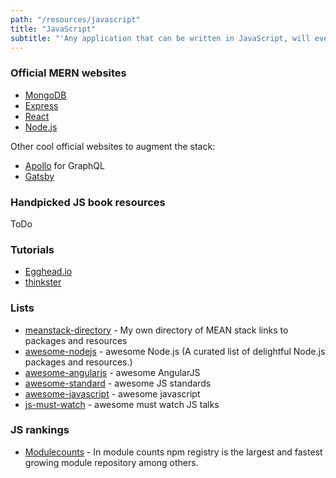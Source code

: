 ```yaml
---
path: "/resources/javascript"
title: "JavaScript"
subtitle: "'Any application that can be written in JavaScript, will eventually be written in JavaScript.' - Jeff Atwood"
---
```


### Official MERN websites

 - [MongoDB](https://www.mongodb.com/)
 - [Express](http://expressjs.com/)
 - [React](https://reactjs.org/)
 - [Node.js](http://nodejs.org)
    
Other cool official websites to augment the stack:

 - [Apollo](https://www.apollographql.com/) for GraphQL
 - [Gatsby](https://www.gatsbyjs.org/)

### Handpicked JS book resources

ToDo

### Tutorials 

  - [Egghead.io](https://egghead.io/)
  - [thinkster](https://thinkster.io/)
    
### Lists

 - [meanstack-directory](https://github.com/kyrcha/meanstack-directory) - My own directory of MEAN stack links to packages and resources 
 - [awesome-nodejs](https://github.com/sindresorhus/awesome-nodejs) - awesome Node.js (A curated list of delightful Node.js packages and resources.)
 - [awesome-angularjs](https://github.com/gianarb/awesome-angularjs) - awesome AngularJS
 - [awesome-standard](https://github.com/feross/awesome-standard) - awesome JS standards
 - [awesome-javascript](https://github.com/sorrycc/awesome-javascript) - awesome javascript
 - [js-must-watch](https://github.com/bolshchikov/js-must-watch) - awesome must watch JS talks

 ### JS rankings

  - [Modulecounts](http://www.modulecounts.com/) - In module counts npm registry is the largest and fastest growing module repository among others.